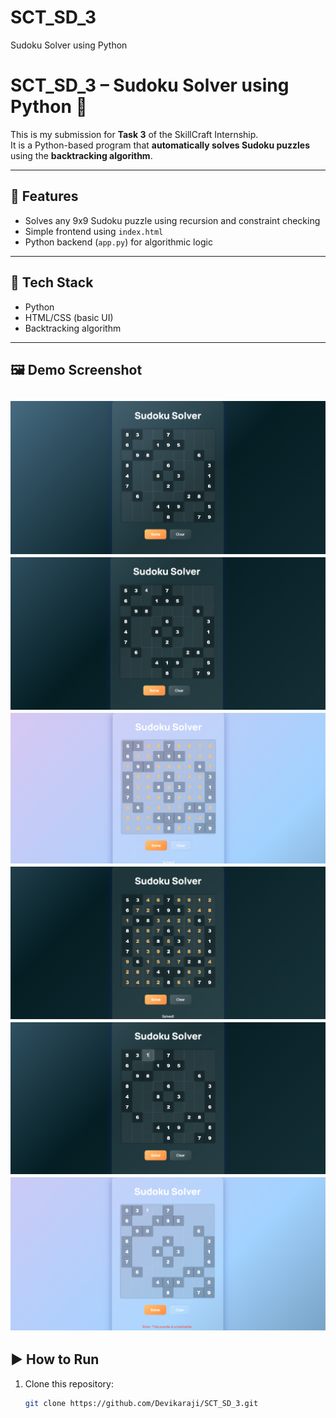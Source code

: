# SCT_SD_3
Sudoku Solver using Python 
# SCT_SD_3 – Sudoku Solver using Python 🧩

This is my submission for **Task 3** of the SkillCraft Internship.  
It is a Python-based program that **automatically solves Sudoku puzzles** using the **backtracking algorithm**.

---

## 🚀 Features
- Solves any 9x9 Sudoku puzzle using recursion and constraint checking
- Simple frontend using `index.html`
- Python backend (`app.py`) for algorithmic logic

---

## 🧠 Tech Stack
- Python
- HTML/CSS (basic UI)
- Backtracking algorithm

---

## 🖼️ Demo Screenshot
![Screenshot](./1.png)
![Screenshot](./2.png)
![Screenshot](./3.png)
![Screenshot](./4.png)
![Screenshot](./5.png)
![Screenshot](./6.png)
---

## ▶️ How to Run

1. Clone this repository:
   ```bash
   git clone https://github.com/Devikaraji/SCT_SD_3.git
